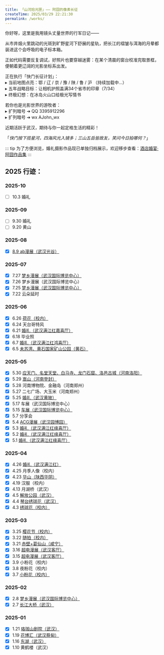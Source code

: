 ```yaml
---
title: 「山河拾光匣」—— 阿囧的像素长征
createTime: 2025/03/29 22:21:30
permalink: /works/
---
```


你好呀，这里是我用镜头丈量世界的行军日记——

从市井烟火里跳动的光斑到旷野星河下舒展的星轨，把长江的褶皱与洱海的月晕都装进这个会呼吸的电子标本箱。

正如代码需要反复调试，好照片也要穿越迷雾：在某个清晨的窗台校准完取景框，便朝着更辽阔的光影坐标系出发。

正在执行「快门长征计划」：  
▸ 当前地图点亮：鄂 / 辽 / 京 / 豫 / 陕 / 鲁 / 沪 （持续加载中...）  
▸ 五年战略目标：让相机护照盖满34个省市的印章（7/34）  
▸ 终极幻想：在冰岛火山口给极光写情书

若你也是光影世界的游牧者：  
▸ 扩列暗号 ➔ QQ 3395912296  
▸ 扩列暗号 ➔ wx AJohn_wx  

近期活跃于武汉，期待与你一起定格生活的精彩！


「*快门按下揽星河，四海风光入镜多；三山五岳皆故友，笑问今日拍哪何？*」

::: tip
为了方便浏览，婚礼摄影作品现已单独归档展示，欢迎移步查看：[酒店婚宴·阿囧作品集](https://wedding.ajohn.top/works/)
:::

## 2025 行迹：

### 2025-10

- [ ] 10.3 婚礼

### 2025-09

- [ ] 9.30 婚礼
- [ ] 9.20 黄山

### 2025-08


- [x] [8.9 ab漫展（武汉光谷）](./2025-08/2025-08-09.md)

### 2025-07

- [x] 7.27 [梦乡漫展（武汉国际博览中心）](./2025-07/2025-07-27.md)
- [x] 7.26 梦乡漫展（武汉国际博览中心）
- [x] 7.25 [梦乡漫展（武汉国际博览中心）](./2025-07/2025-07-25.md)
- [x] 7.22 云朵延时

### 2025-06

- [x] 6.26 [荷花（校内）](./2025-06/2025-06-26.md)
- [x] 6.24 天台哥特风
- [x] 6.21 [婚礼（武汉满江红嘉喜厅）](https://wedding.ajohn.top/works/2025-06-21/)
- [x] 6.18 毕业照
- [x] 6.7 [婚礼（武汉满江红鸿喜厅）](https://wedding.ajohn.top/works/2025-06-07/)
- [x] 6.5 [未苏湾、黄石国家矿山公园（黄石）](./2025-06/2025-06-05.md)

### 2025-05
  
- [x] 5.30 [应天门、名堂天堂、白马寺、龙门石窟、洛邑古城（河南洛阳）](./2025-05/2025-05-30.md)
- [x] 5.29 [嵩山（河南登封）](./2025-05/2025-05-29.md)
- [x] 5.28 河南博物院、金融岛（河南郑州）
- [x] 5.27 二七广场、大玉米（河南郑州）
- [x] 5.25 [婚礼（武汉黄陂）](https://wedding.ajohn.top/works/2025-05-25/)
- [x] 5.17 车展（武汉国际博览中心）
- [x] 5.15 [车展（武汉国际博览中心）](./2025-05/2025-05-15.md)
- [x] 5.7 分享会
- [x] 5.4 [ACG漫展（武汉园博园）](./2025-05/2025-05-04.md)
- [x] 5.3 [婚礼（武汉满江红缘喜厅）](https://wedding.ajohn.top/works/2025-05-03/)
- [x] 5.2 [婚礼（武汉满江红缘喜厅）](https://wedding.ajohn.top/works/2025-05-02/)
- [x] 5.1 [婚礼（武汉满江红缘喜厅）](https://wedding.ajohn.top/works/2025-05-01/)

### 2025-04

- [x] 4.26 [婚礼（武汉满江红）](./2025-04/2025-04-26.md)
- [x] 4.25 月季人像（校内）
- [x] 4.23 [华山（陕西华阴）](./2025-04/2025-04-23.md)
- [x] 4.19 汉服（校内）
- [x] 4.13 月湖桥（武汉）
- [x] 4.5 [解放公园（武汉）](./2025-04/2025-04-05.md)
- [x] 4.4 [琴台绣球花（武汉）](./2025-04/2025-04-04.md)
- [x] 4.3 [绣球花（校内）](./2025-04/2025-04-03.md)

### 2025-03

- [x] 3.25 [樱花节（校内）](./2025-03/2025-03-25.md)
- [x] 3.22 [随拍（校内）](./2025-03/2025-03-22.md)  
- [x] 3.21 [赤壁+葛仙山（咸宁）](./2025-03/2025-03-21.md)  
- [x] 3.16 [超电漫展（武汉客厅）](./2025-03/2025-03-16.md)  
- [x] 3.15 [超电漫展（武汉客厅）](./2025-03/2025-03-15.md)  
- [x] 3.9 小粉花（校内） 
- [x] 3.8 夜粉花（校内）
- [x] 3.7 [小粉花（校内）](./2025-03/2025-03-07.md)

### 2025-02

- [x] 2.8 [梦乡漫展（武汉国际博览中心）](./2025-02/2025-02-08.md)  
- [x] 2.7 [长江大桥（武汉）](./2025-02/2025-02-07.md)  

### 2025-01

- [x] 1.21 [珞珈山剧院（武汉）](./2025-01/2025-01-21.md)  
- [x] 1.19 [花博汇（武汉蔡甸）](./2025-01/2025-01-19.md)  
- [x] 1.16 [东湖（武汉）](./2025-01/2025-01-16.md)  
- [x] 1.10 黄鹤楼（武汉）